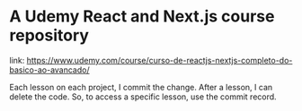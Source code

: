 # A Udemy React and Next.js course repository

link: https://www.udemy.com/course/curso-de-reactjs-nextjs-completo-do-basico-ao-avancado/

Each lesson on each project, I commit the change. After a lesson, I can delete the code. So,
to access a specific lesson, use the commit record.
